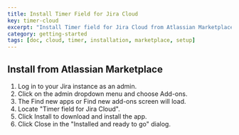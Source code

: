 ```yaml
---
title: Install Timer Field for Jira Cloud
key: timer-cloud
excerpt: "Install Timer field for Jira Cloud from Atlassian Marketplace with step-by-step admin installation and configuration guide."
category: getting-started
tags: [doc, cloud, timer, installation, marketplace, setup]
---
```



## Install from Atlassian Marketplace


1. Log in to your Jira instance as an admin.
2. Click on the admin dropdown menu and choose Add-ons.
3. The Find new apps or Find new add-ons screen will load.
4. Locate "Timer field for Jira Cloud".
5. Click Install to download and install the app.
6. Click Close in the "Installed and ready to go" dialog.



